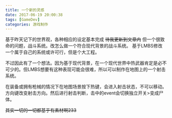 ```yaml
---
title: 一个新的灵感
date: 2017-06-19 20:00:38
tags: [GameDev]
categories: 游戏制作
---
```

基于昨天记下的世界观，各种相应的设定基本完成 ~~待我更新到文章内~~
但一个很致命的问题，战斗系统。改怎么做一个符合现代背景的战斗系统。
基于LMBS修改一个属于自己的系统或许可行，但是个大工程。


不过因此有了一个想法。因为基于现代背景，在一个现代世界中热武器肯定是必不可少的。但LMBS想要有这种表现可能会很难，所以可以制作在地图上的一个射击系统。


在装备或拥有枪械的情况下在地图场景按下热键，会进入射击状态，不可以移动。方向键改变射击方向。然后进行射击判断，击中的event会切换独立开关>变成尸体。

~~其实一切的一切都基于有素材啊233~~